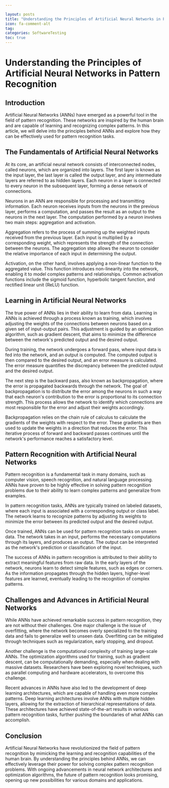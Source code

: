 ```yaml
---

layout: posts
title: "Understanding the Principles of Artificial Neural Networks in Pattern Recognition"
icon: fa-comment-alt
tag:      
categories: SoftwareTesting
toc: true
---
```




# Understanding the Principles of Artificial Neural Networks in Pattern Recognition

## Introduction

Artificial Neural Networks (ANNs) have emerged as a powerful tool in the field of pattern recognition. These networks are inspired by the human brain and are capable of learning and recognizing complex patterns. In this article, we will delve into the principles behind ANNs and explore how they can be effectively used for pattern recognition tasks.

## The Fundamentals of Artificial Neural Networks

At its core, an artificial neural network consists of interconnected nodes, called neurons, which are organized into layers. The first layer is known as the input layer, the last layer is called the output layer, and any intermediate layers are referred to as hidden layers. Each neuron in a layer is connected to every neuron in the subsequent layer, forming a dense network of connections.

Neurons in an ANN are responsible for processing and transmitting information. Each neuron receives inputs from the neurons in the previous layer, performs a computation, and passes the result as an output to the neurons in the next layer. The computation performed by a neuron involves two main steps: aggregation and activation.

Aggregation refers to the process of summing up the weighted inputs received from the previous layer. Each input is multiplied by a corresponding weight, which represents the strength of the connection between the neurons. The aggregation step allows the neuron to consider the relative importance of each input in determining the output.

Activation, on the other hand, involves applying a non-linear function to the aggregated value. This function introduces non-linearity into the network, enabling it to model complex patterns and relationships. Common activation functions include the sigmoid function, hyperbolic tangent function, and rectified linear unit (ReLU) function.

## Learning in Artificial Neural Networks

The true power of ANNs lies in their ability to learn from data. Learning in ANNs is achieved through a process known as training, which involves adjusting the weights of the connections between neurons based on a given set of input-output pairs. This adjustment is guided by an optimization algorithm, such as gradient descent, that aims to minimize the difference between the network's predicted output and the desired output.

During training, the network undergoes a forward pass, where input data is fed into the network, and an output is computed. The computed output is then compared to the desired output, and an error measure is calculated. The error measure quantifies the discrepancy between the predicted output and the desired output.

The next step is the backward pass, also known as backpropagation, where the error is propagated backwards through the network. The goal of backpropagation is to distribute the error among the neurons in such a way that each neuron's contribution to the error is proportional to its connection strength. This process allows the network to identify which connections are most responsible for the error and adjust their weights accordingly.

Backpropagation relies on the chain rule of calculus to calculate the gradients of the weights with respect to the error. These gradients are then used to update the weights in a direction that reduces the error. This iterative process of forward and backward passes continues until the network's performance reaches a satisfactory level.

## Pattern Recognition with Artificial Neural Networks

Pattern recognition is a fundamental task in many domains, such as computer vision, speech recognition, and natural language processing. ANNs have proven to be highly effective in solving pattern recognition problems due to their ability to learn complex patterns and generalize from examples.

In pattern recognition tasks, ANNs are typically trained on labeled datasets, where each input is associated with a corresponding output or class label. The network learns to recognize patterns by adjusting its weights to minimize the error between its predicted output and the desired output.

Once trained, ANNs can be used for pattern recognition tasks on unseen data. The network takes in an input, performs the necessary computations through its layers, and produces an output. The output can be interpreted as the network's prediction or classification of the input.

The success of ANNs in pattern recognition is attributed to their ability to extract meaningful features from raw data. In the early layers of the network, neurons learn to detect simple features, such as edges or corners. As the information propagates through the hidden layers, higher-level features are learned, eventually leading to the recognition of complex patterns.

## Challenges and Advances in Artificial Neural Networks

While ANNs have achieved remarkable success in pattern recognition, they are not without their challenges. One major challenge is the issue of overfitting, where the network becomes overly specialized to the training data and fails to generalize well to unseen data. Overfitting can be mitigated through techniques such as regularization, early stopping, and dropout.

Another challenge is the computational complexity of training large-scale ANNs. The optimization algorithms used for training, such as gradient descent, can be computationally demanding, especially when dealing with massive datasets. Researchers have been exploring novel techniques, such as parallel computing and hardware accelerators, to overcome this challenge.

Recent advances in ANNs have also led to the development of deep learning architectures, which are capable of handling even more complex patterns. Deep learning architectures involve ANNs with multiple hidden layers, allowing for the extraction of hierarchical representations of data. These architectures have achieved state-of-the-art results in various pattern recognition tasks, further pushing the boundaries of what ANNs can accomplish.

## Conclusion

Artificial Neural Networks have revolutionized the field of pattern recognition by mimicking the learning and recognition capabilities of the human brain. By understanding the principles behind ANNs, we can effectively leverage their power for solving complex pattern recognition problems. With ongoing advancements in neural network architectures and optimization algorithms, the future of pattern recognition looks promising, opening up new possibilities for various domains and applications.